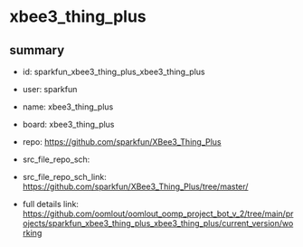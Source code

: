 # xbee3_thing_plus
 
## summary 
* id: sparkfun_xbee3_thing_plus_xbee3_thing_plus
* user: sparkfun
* name: xbee3_thing_plus
* board: xbee3_thing_plus
* repo: https://github.com/sparkfun/XBee3_Thing_Plus



* src_file_repo_sch: 
* src_file_repo_sch_link: https://github.com/sparkfun/XBee3_Thing_Plus/tree/master/
* full details link: https://github.com/oomlout/oomlout_oomp_project_bot_v_2/tree/main/projects/sparkfun_xbee3_thing_plus_xbee3_thing_plus/current_version/working  







